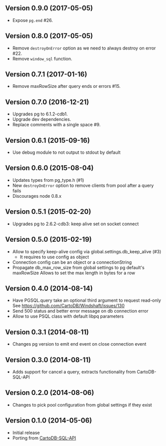## Version 0.9.0 (2017-05-05)
 - Expose `pg.end` #26.

## Version 0.8.0 (2017-05-05)
 - Remove `destroyOnError` option as we need to always destroy on error #22.
 - Remove `window_sql` function.

## Version 0.7.1 (2017-01-16)
 - Remove maxRowSize after query ends or errors #15.

## Version 0.7.0 (2016-12-21)
 - Upgrades pg to 6.1.2-cdb1.
 - Upgrade dev dependencies.
 - Replace comments with a single space #9.

## Version 0.6.1 (2015-09-16)
 - Use debug module to not output to stdout by default

## Version 0.6.0 (2015-08-04)
 - Updates types from pg_type.h (#1)
 - New `destroyOnError` option to remove clients from pool after a query fails
 - Discourages node 0.8.x

## Version 0.5.1 (2015-02-20)
 - Upgrades pg to 2.6.2-cdb3: keep alive set on socket connect

## Version 0.5.0 (2015-02-19)
 - Allow to specify keep-alive config via global.settings.db_keep_alive (#3)
   - It requires to use config as object
 - Connection config can be an object or a connectionString
 - Propagate db_max_row_size from global settings to pg default's maxRowSize
   Allows to set the max length in bytes for a row

## Version 0.4.0 (2014-08-14)
 - Have PGSQL.query take an optional third argument to request read-only
   See https://github.com/CartoDB/Windshaft/issues/130
 - Send 500 status and better error message on db connection error
 - Allow to use PSQL class with default libpq parameters

## Version 0.3.1 (2014-08-11)
 - Changes pg version to emit end event on close connection event

## Version 0.3.0 (2014-08-11)
 - Adds support for cancel a query, extracts functionality from CartoDB-SQL-API

## Version 0.2.0 (2014-08-06)
 - Changes to pick pool configuration from global settings if they exist

## Version 0.1.0 (2014-05-06)
 - Initial release
 - Porting from [CartoDB-SQL-API](https://github.com/CartoDB/CartoDB-SQL-API)
